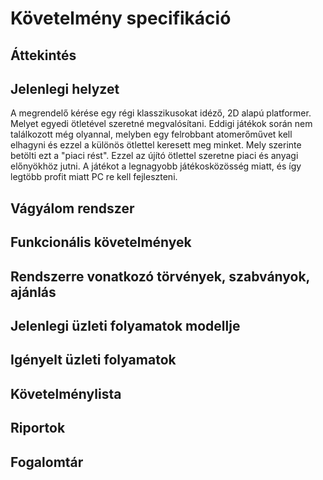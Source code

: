 

# Követelmény specifikáció

##  Áttekintés


## Jelenlegi helyzet
A megrendelő kérése egy régi klasszikusokat idéző, 2D alapú platformer. Melyet egyedi ötletével szeretné megvalósítani. Eddigi játékok során nem találkozott még olyannal, melyben egy felrobbant atomerőművet kell elhagyni és ezzel a különös ötlettel keresett meg minket. Mely szerinte betölti ezt a "piaci rést". Ezzel az újító ötlettel szeretne piaci és anyagi előnyökhöz jutni. A játékot a legnagyobb játékosközösség miatt, és így legtöbb profit miatt PC re kell fejleszteni.

## Vágyálom rendszer


## Funkcionális követelmények


## Rendszerre vonatkozó törvények, szabványok, ajánlás


## Jelenlegi üzleti folyamatok modellje


## Igényelt üzleti folyamatok


## Követelménylista


## Riportok


## Fogalomtár


	
